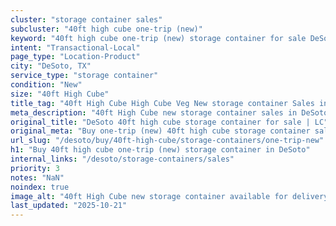 ```yaml
---
cluster: "storage container sales"
subcluster: "40ft high cube one-trip (new)"
keyword: "40ft high cube one-trip (new) storage container for sale DeSoto, TX"
intent: "Transactional-Local"
page_type: "Location-Product"
city: "DeSoto, TX"
service_type: "storage container"
condition: "New"
size: "40ft High Cube"
title_tag: "40ft High Cube High Cube Veg New storage container Sales in DeSoto | LC Container"
meta_description: "40ft High Cube new storage container sales in DeSoto. High cube containers with extra height. Fast delivery, competitive pricing. Serving storage containers area. Quote ID: RAH. Call (214) 524-4168 for your free quote today."
original_title: "DeSoto 40ft high cube storage container for sale | LC"
original_meta: "Buy one-trip (new) 40ft high cube storage container sale with local delivery in DeSoto, TX. LC Container — local Since 2003. Request a fast quote today."
url_slug: "/desoto/buy/40ft-high-cube/storage-containers/one-trip-new"
h1: "Buy 40ft high cube one-trip (new) storage container in DeSoto"
internal_links: "/desoto/storage-containers/sales"
priority: 3
notes: "NaN"
noindex: true
image_alt: "40ft High Cube new storage container available for delivery in DeSoto"
last_updated: "2025-10-21"
---
```


<!-- TODO: Add unique city/inventory copy, images, and internal links here. -->
